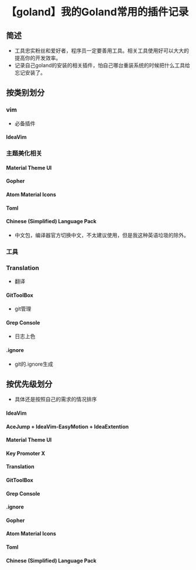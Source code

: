 # 【goland】我的Goland常用的插件记录




<!--more-->

## 简述

- 工具忠实粉丝和爱好者，程序员一定要善用工具。相关工具使用好可以大大的提高你的开发效率。
- 记录自己goland的安装的相关插件，怕自己哪台重装系统的时候把什么工具给忘记安装了。

## 按类别划分

### vim

- 必备插件

#### IdeaVim

### 主题美化相关

#### Material Theme UI

#### Gopher

#### Atom Material Icons

#### Toml

#### Chinese (Simplified) Language Pack

- 中文包，编译器官方切换中文，不太建议使用，但是我这种英语垃圾的除外。

### 工具

### Translation

- 翻译

#### GitToolBox

- git管理

#### Grep Console

- 日志上色

#### .ignore

- git的.ignore生成

## 按优先级划分

- 具体还是按照自己的需求的情况排序

#### IdeaVim

#### AceJump + IdeaVim-EasyMotion + IdeaExtention

#### Material Theme UI

#### Key Promoter X

#### Translation

#### GitToolBox

#### Grep Console

#### .ignore

#### Gopher

#### Atom Material Icons

#### Toml

#### Chinese (Simplified) Language Pack
